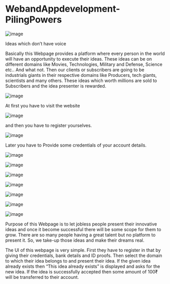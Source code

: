 # WebandAppdevelopment-PilingPowers


![image](https://user-images.githubusercontent.com/86713009/126058679-3986adba-5ae4-4122-85ab-aba6f5c7f39e.png)

Ideas which don’t have voice

Basically this Webpage provides a platform where every person in the world will have an opportunity to execute their ideas. 
These ideas can be on different domains like Movies, Technologies, Military and Defense, Science etc.. And what not.
Then our clients or subscribers are going to be industrials giants in their respective domains like Producers, tech giants, scientists and many others.
These ideas which worth millions are sold to Subscribers and the idea presenter is rewarded.


![image](https://user-images.githubusercontent.com/86713009/126058473-326e7198-28c2-4b62-9cab-0c2ca1bf9ccf.png)

At first you have to visit the website 

![image](https://user-images.githubusercontent.com/86713009/126062131-cea583cd-8d43-4e88-80e2-5058f933759c.png)

and then you have to register yourselves.


![image](https://user-images.githubusercontent.com/86713009/126061870-83d8fce2-605a-4de8-9242-109e8b14ea79.png)

Later you have to Provide some credentials of your account details.


![image](https://user-images.githubusercontent.com/86713009/126061907-2289f811-e589-424d-90f3-c003e53fd4e5.png)


![image](https://user-images.githubusercontent.com/86713009/126058162-d994e95d-413d-4da7-a476-a73bf807a0a7.png)

![image](https://user-images.githubusercontent.com/86713009/126062054-76c6212c-ff9a-492d-9634-5a46031fadd2.png)

![image](https://user-images.githubusercontent.com/86713009/126062108-1d5930c2-cadc-49ca-857f-21a16d387d27.png)

![image](https://user-images.githubusercontent.com/86713009/126062114-2b2c23fc-dce5-472e-b96a-4b9e8d4bc2b0.png)

![image](https://user-images.githubusercontent.com/86713009/126062121-3aa5169f-108b-46a6-9621-0ec6edebdb52.png)

![image](https://user-images.githubusercontent.com/86713009/126062206-05bc72f0-89fe-4c24-90c4-d6bd21632aa0.png)


Purpose of this Webpage is to let jobless people present their innovative ideas and once it become successful there will be some scope for them to grow.
There are so many people having a great talent but no platform to present it. So, we take-up those ideas and make their dreams real.


The UI of this webpage is very simple. First they have to register in that by giving their credentials, bank details and ID proofs.
Then select the domain to which their idea belongs to and present their idea.
If the given idea already exists then “This idea already exists” is displayed and asks for the new idea. If the idea is successfully accepted then some amount of 100₹ will be transferred to their account.

